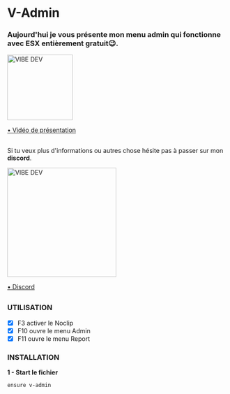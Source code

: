 # V-Admin

### Aujourd'hui je vous présente mon menu admin qui fonctionne avec ESX entièrement gratuit😉.
> 
> 
<a href="https://youtu.be/P-V2E30vahI">
<img alt="VIBE DEV" width="150px" src="https://cdn.discordapp.com/attachments/863444292579360799/909084091570343976/download_1.png" />
  
• Vidéo de présentation
</a>

##

Si tu veux plus d'informations ou autres chose hésite pas à passer sur mon **discord**.

<a href="https://discord.gg/nF9aHrSJh6">
<img alt="VIBE DEV" width="250px" src="https://cdn.discordapp.com/attachments/863444292579360799/909083496453115964/download.png" />
  
• Discord</a>

##

### UTILISATION
 - [x] F3 activer le Noclip
 - [x] F10 ouvre le menu Admin
 - [x] F11 ouvre le menu Report
 
### INSTALLATION

**1 - Start le fichier** 

``` 
ensure v-admin
```



